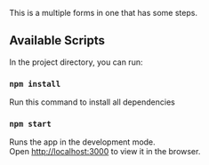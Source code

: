 This is a multiple forms in one that has some steps.

## Available Scripts

In the project directory, you can run:

### `npm install`

Run this command to install all dependencies

### `npm start`

Runs the app in the development mode.<br />
Open [http://localhost:3000](http://localhost:3000) to view it in the browser.

